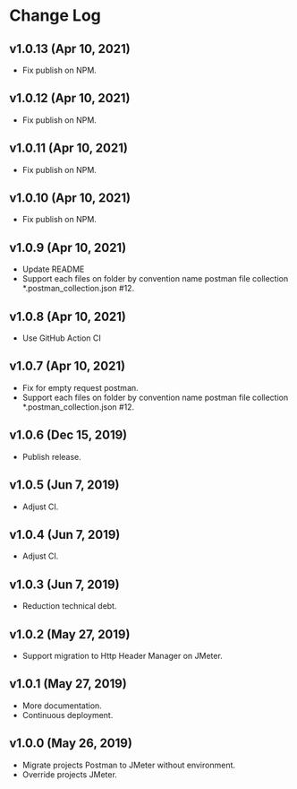 # Change Log

## v1.0.13 (Apr 10, 2021)

- Fix publish on NPM.

## v1.0.12 (Apr 10, 2021)

- Fix publish on NPM.

## v1.0.11 (Apr 10, 2021)

- Fix publish on NPM.

## v1.0.10 (Apr 10, 2021)

- Fix publish on NPM.

## v1.0.9 (Apr 10, 2021)

- Update README
- Support each files on folder by convention name postman file collection *.postman_collection.json #12.

## v1.0.8 (Apr 10, 2021)

- Use GitHub Action CI

## v1.0.7 (Apr 10, 2021)

- Fix for empty request postman.
- Support each files on folder by convention name postman file collection *.postman_collection.json #12.

## v1.0.6 (Dec 15, 2019)

- Publish release.

## v1.0.5 (Jun 7, 2019)

- Adjust CI.

## v1.0.4 (Jun 7, 2019)

- Adjust CI.

## v1.0.3 (Jun 7, 2019)

- Reduction technical debt.

## v1.0.2 (May 27, 2019)

- Support migration to Http Header Manager on JMeter.

## v1.0.1 (May 27, 2019)

- More documentation.
- Continuous deployment.

## v1.0.0 (May 26, 2019)

- Migrate projects Postman to JMeter without environment.
- Override projects JMeter.
